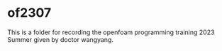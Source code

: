 # of2307
This is a folder for recording the openfoam programming training 2023 Summer given by doctor wangyang.
